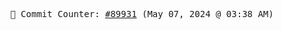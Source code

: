 <p align="center">
    <samp>
        📮 Commit Counter: <a href="https://github.com/Javascript-void0/Javascript-void0/commits/main">#89931</a> (May 07, 2024 @ 03:38 AM)
    </samp>
</p>